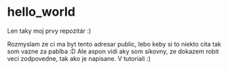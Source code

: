 # hello_world
Len taky moj prvy repozitár :) 


Rozmyslam ze ci ma byt tento adresar public, lebo keby si to niekto cita tak som vazne za pablba :D 
Ale aspon vidi aky som sikovny, ze dokazem robit veci zodpovedne, tak ako je napisane. V tutoriali :) 

